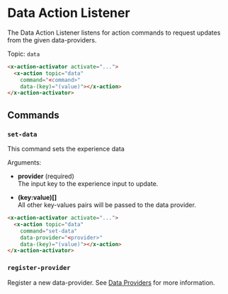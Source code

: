 # Data Action Listener

The Data Action Listener listens for action commands to request updates from the
given data-providers.

Topic: `data`

```html
<x-action-activator activate="...">
  <x-action topic="data" 
    command="<command>" 
    data-(key)="(value)"></x-action>
</x-action-activator>
```

## Commands

### `set-data`

This command sets the experience data

Arguments:

* **provider** (required)\
  The input key to the experience input to update.

* **(key:value)[]**\
  All other key-values pairs will be passed to the data provider.

```html
<x-action-activator activate="...">
  <x-action topic="data" 
    command="set-data" 
    data-provider="<provider>" 
    data-(key)="(value)"></x-action>
</x-action-activator>
```

### `register-provider`

Register a new data-provider. See [Data Providers](/content/data/providers) for more information.

